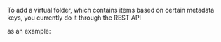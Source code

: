To add a virtual folder, which contains items based on certain metadata keys, you currently do it through the REST API

as an example:


